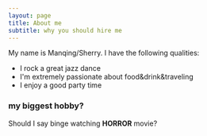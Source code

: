 ```yaml
---
layout: page
title: About me
subtitle: why you should hire me
---
```


My name is Manqing/Sherry. I have the following qualities:

- I rock a great jazz dance
- I'm extremely passionate about food&drink&traveling
- I enjoy a good party time

### my biggest hobby?
Should I say binge watching **HORROR** movie?

